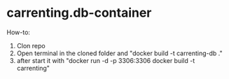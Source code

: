 # carrenting.db-container

How-to:

1. Clon repo
2. Open terminal in the cloned folder and "docker build -t carrenting-db ."
3. after start it with "docker run -d -p 3306:3306 docker build -t carrenting"
